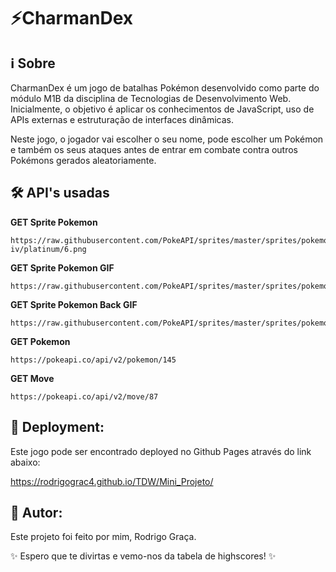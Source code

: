 # ⚡CharmanDex

## ℹ️ Sobre
CharmanDex é um jogo de batalhas Pokémon desenvolvido como parte do módulo M1B da disciplina de Tecnologias de Desenvolvimento Web. Inicialmente, o objetivo é aplicar os conhecimentos de JavaScript, uso de APIs externas e estruturação de interfaces dinâmicas.

Neste jogo, o jogador vai escolher o seu nome, pode escolher um Pokémon e também os seus ataques antes de entrar em combate contra outros Pokémons gerados aleatoriamente.

## 🛠️ API's usadas

**GET Sprite Pokemon**
```
https://raw.githubusercontent.com/PokeAPI/sprites/master/sprites/pokemon/versions/generation-iv/platinum/6.png
```

**GET Sprite Pokemon GIF**
```
https://raw.githubusercontent.com/PokeAPI/sprites/master/sprites/pokemon/other/showdown/6.gif
```

**GET Sprite Pokemon Back GIF**
```
https://raw.githubusercontent.com/PokeAPI/sprites/master/sprites/pokemon/other/showdown/back/6.gif
```

**GET Pokemon**
```
https://pokeapi.co/api/v2/pokemon/145
```

**GET Move**
```
https://pokeapi.co/api/v2/move/87
```

## 🚀 Deployment:
Este jogo pode ser encontrado deployed no Github Pages através do link abaixo:

https://rodrigograc4.github.io/TDW/Mini_Projeto/

## 📝 Autor:

Este projeto foi feito por mim, Rodrigo Graça.


✨ Espero que te divirtas e vemo-nos da tabela de highscores! ✨
